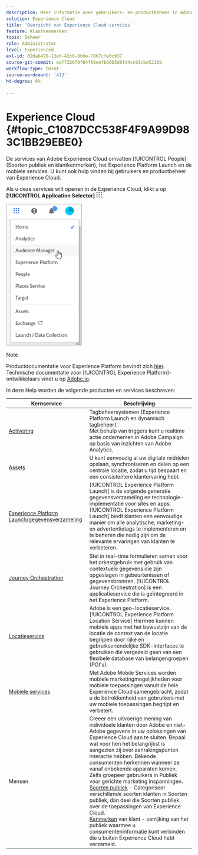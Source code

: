 ```yaml
---
description: Meer informatie over gebruikers- en productbeheer in Adobe Experience Cloud, Personen (soorten publiek en klantkenmerken), Journey Orchestration, Aanbiedingen, Plaatsen, Experience Platform Launch en Mobiele services.
solution: Experience Cloud
title: 'Overzicht van Experience Cloud-services '
feature: Klantkenmerken
topic: Beheer
role: Administrator
level: Experienced
exl-id: 020a6478-13ef-42c0-80de-7867cfe0c937
source-git-commit: eef7326f9f04f68eefb60b5d9fd4cc91cbe52119
workflow-type: tm+mt
source-wordcount: '413'
ht-degree: 6%

---
```


# Experience Cloud {#topic_C1087DCC538F4F9A99D983C1BB29EBE0}

De services van Adobe Experience Cloud omvatten [!UICONTROL People] (Soorten publiek en klantkenmerken), het Experience Platform Launch en de mobiele services. U kunt ook hulp vinden bij gebruikers en productbeheer van Experience Cloud.

Als u deze services wilt openen in de Experience Cloud, klikt u op **[!UICONTROL Application Selector]**
![](assets/menu-icon.png).

![](assets/platform-core-services.png)

>[!NOTE]
>
>Productdocumentatie voor Experience Platform bevindt zich [hier](https://experienceleague.adobe.com/docs/experience-platform/landing/home.html?lang=en). Technische documentatie voor [!UICONTROL Experience Platform]-ontwikkelaars vindt u op [Adobe.io](https://www.adobe.io/apis/experienceplatform/home/services.html).

In deze Help worden de volgende producten en services beschreven:

| Kernservice | Beschrijving |
|--- |--- |
| [Activering](activation.md) | Tagbeheersystemen (Experience Platform Launch en dynamisch tagbeheer).<br>Met behulp van triggers kunt u realtime actie ondernemen in Adobe Campaign op basis van inzichten van Adobe Analytics. |
| [Assets](experience-cloud-assets.md) | U kunt eenvoudig al uw digitale middelen opslaan, synchroniseren en delen op een centrale locatie, zodat u tijd bespaart en een consistentere klantervaring hebt. |
| [Experience Platform Launch/gegevensverzameling](https://experienceleague.adobe.com/docs/launch/using/home.html?lang=en) | [!UICONTROL Experience Platform Launch] is de volgende generatie gegevensverzameling en technologie-implementatie voor sites en apps. [!UICONTROL Experience Platform Launch] biedt klanten een eenvoudige manier om alle analytische, marketing- en advertentietags te implementeren en te beheren die nodig zijn om de relevante ervaringen van klanten te verbeteren. |
| [Journey Orchestration](https://experienceleague.adobe.com/docs/journeys/using/journey-orchestration-home.html?lang=nl) | Stel in real-time formulieren samen voor het orkestgebruik met gebruik van contextuele gegevens die zijn opgeslagen in gebeurtenissen of gegevensbronnen. [!UICONTROL Journey Orchestration] is een applicatieservice die is geïntegreerd in het Experience Platform. |
| [Locatieservice](https://experienceleague.adobe.com/docs/places/using/home.html?lang=en) | Adobe is een geo-locatieservice. [!UICONTROL Experience Platform Location Service] Hiermee kunnen mobiele apps met het bewustzijn van de locatie de context van de locatie begrijpen door rijke en gebruiksvriendelijke SDK-interfaces te gebruiken die vergezeld gaan van een flexibele database van belangengroepen (POI&#39;s). |
| [Mobiele services](https://experienceleague.adobe.com/docs/mobile-services/using/home.html?lang=en) | Met Adobe Mobile Services worden mobiele marketingmogelijkheden voor mobiele toepassingen vanuit de hele Experience Cloud samengebracht, zodat u de betrokkenheid van gebruikers met uw mobiele toepassingen begrijpt en verbetert. |
| Mensen | Creeer een uitvoerige mening van individuele klanten door Adobe en niet-Adobe gegevens in uw oplossingen van Experience Cloud aan te sluiten. Bepaal wat voor hen het belangrijkst is aangezien zij over aanrakingspunten interactie hebben. Bekende consumenten herkennen wanneer ze vanaf onbekende apparaten komen. Zelfs groepeer gebruikers in Publiek voor gerichte marketing inspanningen.<br>[Soorten publiek](audience-library.md)  - Categoriseer verschillende soorten klanten in Soorten publiek, dan deel die Soorten publiek over de toepassingen van Experience Cloud.<br>[Kenmerken](attributes.md)  van klant - verrijking van het publiek waarmee u consumenteninformatie kunt verbinden die u buiten Experience Cloud hebt verzameld. |
